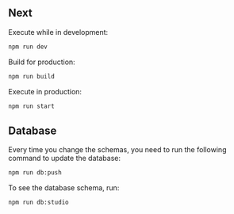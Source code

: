 ## Next

Execute while in development:

```bash
npm run dev
```

Build for production:

```bash
npm run build
```

Execute in production:

```bash
npm run start
```

## Database

Every time you change the schemas, you need to run the following command to update the database:

```bash
npm run db:push
```

To see the database schema, run:

```bash
npm run db:studio
```
